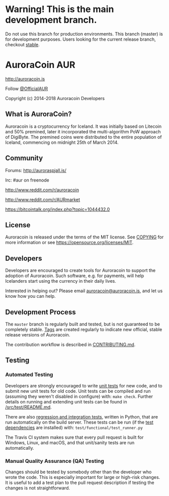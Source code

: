# Warning! This is the main development branch.

Do not use this branch for production environments. This branch (master) is for development purposes. Users looking for the current release branch, checkout [stable](https://github.com/aurarad/Auroracoin/tree/stable).


# AuroraCoin AUR

http://auroracoin.is

Follow [@OfficialAUR](https://twitter.com/OfficialAUR)

Copyright (c) 2014-2018 Auroracoin Developers


## What is AuroraCoin?

Auroracoin is a cryptocurrency for Iceland. It was initially based on Litecoin and 50% premined, later it incorporated the multi-algorithm PoW
approach of DigiByte. The premined coins were distributed to the entire population of Iceland, commencing on midnight 25th of March 2014.


## Community

Forums: http://auroraspjall.is/

Irc: #aur on freenode

http://www.reddit.com/r/auroracoin

http://www.reddit.com/r/AURmarket

https://bitcointalk.org/index.php?topic=1044432.0

## License

Auroracoin is released under the terms of the MIT license. See [COPYING](COPYING) for more
information or see https://opensource.org/licenses/MIT.

## Developers

Developers are encouraged to create tools for Auroracoin to support the adoption of Auroracoin. Such software, e.g. for
payments, will help Icelanders start using the currency in their daily lives.

Interested in helping out? Please email auroracoin@auroracoin.is, and let us know how you can help.

## Development Process

The `master` branch is regularly built and tested, but is not guaranteed to be
completely stable. [Tags](https://github.com/aurarad/auroracoin/tags) are created
regularly to indicate new official, stable release versions of Auroracoin.

The contribution workflow is described in [CONTRIBUTING.md](CONTRIBUTING.md).

## Testing

### Automated Testing

Developers are strongly encouraged to write [unit tests](src/test/README.md) for new code, and to
submit new unit tests for old code. Unit tests can be compiled and run
(assuming they weren't disabled in configure) with: `make check`. Further details on running
and extending unit tests can be found in [/src/test/README.md](/src/test/README.md).

There are also [regression and integration tests](/test), written in Python, that are run automatically on the build server.
These tests can be run (if the [test dependencies](/test) are installed) with: `test/functional/test_runner.py`

The Travis CI system makes sure that every pull request is built for Windows, Linux, and macOS, and that unit/sanity tests are run automatically.

### Manual Quality Assurance (QA) Testing

Changes should be tested by somebody other than the developer who wrote the
code. This is especially important for large or high-risk changes. It is useful
to add a test plan to the pull request description if testing the changes is
not straightforward.

